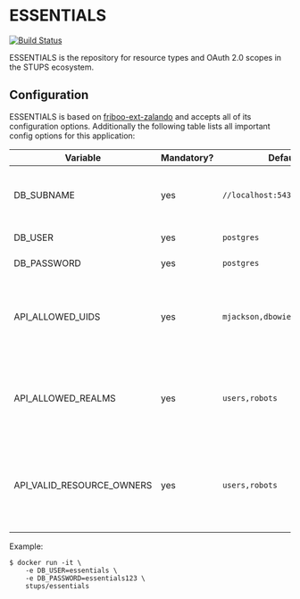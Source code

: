 # ESSENTIALS

[![Build Status](https://travis-ci.org/zalando-stups/essentials.svg?branch=master)](https://travis-ci.org/zalando-stups/essentials)

ESSENTIALS is the repository for resource types and OAuth 2.0 scopes in the STUPS ecosystem.

## Configuration

ESSENTIALS is based on [friboo-ext-zalando](https://github.com/zalando-incubator/friboo-ext-zalando) and accepts all of its configuration options.
Additionally the following table lists all important config options for this application:

Variable                   | Mandatory? | Default                       | Description
-------------------------- | ---------- | ----------------------------- | -----------
DB_SUBNAME                 | yes        | `//localhost:5432/essentials` | JDBC connection information of your database.
DB_USER                    | yes        | `postgres`                    | Database user.
DB_PASSWORD                | yes        | `postgres`                    | Database password.
API_ALLOWED_UIDS          | yes        | `mjackson,dbowie`             | comma-separated list of user ids that have write access to this API
API_ALLOWED_REALMS        | yes        | `users,robots`                | comma-separated list of realms that have read access to this API
API_VALID_RESOURCE_OWNERS | yes        | `users,robots`                | comma-separated list of resource owners, used for input validation

Example:

```
$ docker run -it \
    -e DB_USER=essentials \
    -e DB_PASSWORD=essentials123 \
    stups/essentials
```

